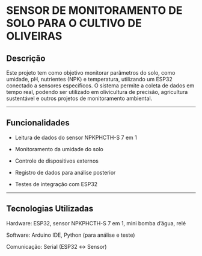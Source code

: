 # SENSOR DE MONITORAMENTO DE SOLO PARA O CULTIVO DE OLIVEIRAS


## Descrição

Este projeto tem como objetivo monitorar parâmetros do solo, como umidade, pH, nutrientes (NPK) e temperatura, utilizando um ESP32 conectado a sensores específicos. O sistema permite a coleta de dados em tempo real, podendo ser utilizado em olivicultura de precisão, agricultura sustentável e outros projetos de monitoramento ambiental.

---

## Funcionalidades

- Leitura de dados do sensor NPKPHCTH-S 7 em 1

- Monitoramento da umidade do solo

- Controle de dispositivos externos 

- Registro de dados para análise posterior

- Testes de integração com ESP32

---

## Tecnologias Utilizadas

Hardware: ESP32, sensor NPKPHCTH-S 7 em 1, mini bomba d’água, relé

Software: Arduino IDE, Python (para análise e teste)

Comunicação: Serial (ESP32 ↔ Sensor)
